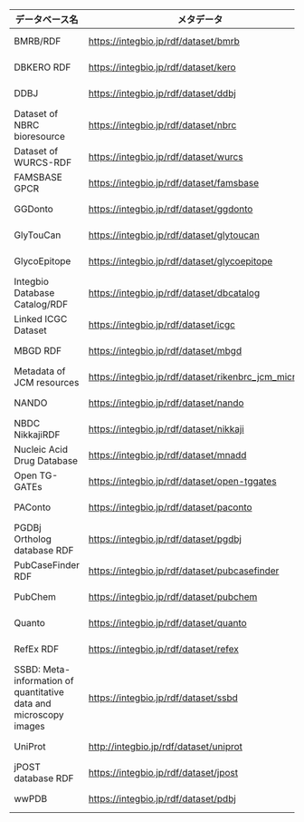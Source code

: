 |データベース名|メタデータ|エンドポイント|更新日|バージョン|グラフ名|
| ---- | ---- | ---- | ---- | ---- | ---- |
|BMRB/RDF|https://integbio.jp/rdf/dataset/bmrb|https://integbio.jp/rdf/pdb/sparql|2021-01-20||（メタデータ参照）|
|DBKERO RDF|https://integbio.jp/rdf/dataset/kero|https://integbio.jp/rdf/kero/sparql|2020-06-10|release_010|http://rdf.integbio.jp/dataset/kero/Cancer_Cell_Line|
|DDBJ|https://integbio.jp/rdf/dataset/ddbj|https://integbio.jp/rdf/ddbj/sparql|2016-07-30|105|http://rdf.integbio.jp/dataset/ddbj|
|Dataset of NBRC bioresource|https://integbio.jp/rdf/dataset/nbrc|https://integbio.jp/rdf/sparql|2020-08-31|release_20200831|http://purl.jp/bio/103/nite/culture/|
|Dataset of WURCS-RDF|https://integbio.jp/rdf/dataset/wurcs|https://integbio.jp/rdf/sparql|2015-09-30|0.2|（メタデータ参照）|
|FAMSBASE GPCR|https://integbio.jp/rdf/dataset/famsbase|https://integbio.jp/rdf/sparql|2016-03-24||http://fams.bio.chuo-u.ac.jp/GPCR/rdf/|
|GGDonto|https://integbio.jp/rdf/dataset/ggdonto|https://integbio.jp/rdf/sparql|2017-01-25|v.1.0|http://jcggdb.jp/rdf/diseases/ggdonto|
|GlyTouCan|https://integbio.jp/rdf/dataset/glytoucan|https://integbio.jp/rdf/sparql|2015-09-04|Ver1.0|http://rdf.glycoinfo.org/glytoucan|
|GlycoEpitope|https://integbio.jp/rdf/dataset/glycoepitope|https://integbio.jp/rdf/sparql|2015-11-18|version 3|http://rdf.glycoinfo.org/glycoepitope|
|Integbio Database Catalog/RDF|https://integbio.jp/rdf/dataset/dbcatalog|https://integbio.jp/rdf/sparql|2021-06-30||（メタデータ参照）|
|Linked ICGC Dataset|https://integbio.jp/rdf/dataset/icgc|https://integbio.jp/rdf/sparql|2016-01-04|release_20|http://icgc.link/release_20|
|MBGD RDF|https://integbio.jp/rdf/dataset/mbgd|https://integbio.jp/rdf/sparql|2015-06-20|2015-01|（メタデータ参照）|
|Metadata of JCM resources|https://integbio.jp/rdf/dataset/rikenbrc_jcm_microbe|https://integbio.jp/rdf/sparql|2019-06-04||https://metadb.riken.jp/metadb/db/rikenbrc_jcm_microbe|
|NANDO|https://integbio.jp/rdf/dataset/nando|https://integbio.jp/rdf/sparql|2020-11-11|0.4.3|http://nanbyodata.jp/ontology/nando|
|NBDC NikkajiRDF|https://integbio.jp/rdf/dataset/nikkaji|https://integbio.jp/rdf/sparql|2017-01-12||（メタデータ参照）|
|Nucleic Acid Drug Database|https://integbio.jp/rdf/dataset/mnadd|https://integbio.jp/rdf/sparql|2019-05-14||http://purl.jp/bio/18/nadd/|
|Open TG-GATEs|https://integbio.jp/rdf/dataset/open-tggates|https://integbio.jp/rdf/sparql|2017-03-17||http://rdf.integbio.jp/dataset/open-tggates|
|PAConto|https://integbio.jp/rdf/dataset/paconto|https://integbio.jp/rdf/sparql|2016-06-01|v.1.0|http://jcggdb.jp/rdf/diseases/paconto|
|PGDBj Ortholog database RDF|https://integbio.jp/rdf/dataset/pgdbj|https://integbio.jp/rdf/sparql|2016-07-26|1.57.0|http://pgdbj.jp/od/|
|PubCaseFinder RDF|https://integbio.jp/rdf/dataset/pubcasefinder|https://integbio.jp/rdf/sparql|2021-05-18|1.3|https://pubcasefinder.dbcls.jp/rdf|
|PubChem|https://integbio.jp/rdf/dataset/pubchem|https://integbio.jp/rdf/pubchem/sparql|2021-11-02||（メタデータ参照）|
|Quanto|https://integbio.jp/rdf/dataset/quanto|https://integbio.jp/rdf/sparql|2016-07-12|0.1.2|http://quanto.dbcls.jp|
|RefEx RDF|https://integbio.jp/rdf/dataset/refex|https://integbio.jp/rdf/sparql|2017-04-07||（メタデータ参照）|
|SSBD: Meta-information of quantitative data and microscopy images|https://integbio.jp/rdf/dataset/ssbd|https://integbio.jp/rdf/sparql|2018-03-24|SSBD31_20171218 release 20180324|http://metadb.riken.jp/db/SSBD|
|UniProt|http://integbio.jp/rdf/dataset/uniprot|https://integbio.jp/rdf/uniprot/sparql|2021-04-07|release 2021_02|http://sparql.uniprot.org/uniprot|
|jPOST database RDF|https://integbio.jp/rdf/dataset/jpost|https://integbio.jp/rdf/sparql|2020-06-09|202006|http://jpost.org/graph/database|
|wwPDB|https://integbio.jp/rdf/dataset/pdbj|https://integbio.jp/rdf/pdb/sparql|2021-01-20||http://rdf.integbio.jp/dataset/pdbj|
